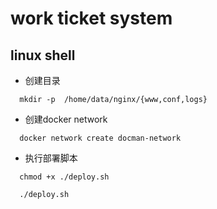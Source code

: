 # work ticket system

## linux shell

- 创建目录

```shell
  mkdir -p  /home/data/nginx/{www,conf,logs}
```

- 创建docker network

```shell
  docker network create docman-network
```

- 执行部署脚本

```shell
  chmod +x ./deploy.sh
```

```shell
  ./deploy.sh
```
